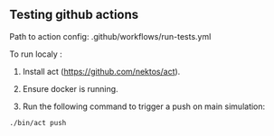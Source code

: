 ## Testing github actions

Path to action config: .github/workflows/run-tests.yml

To run localy :

1. Install act (https://github.com/nektos/act).

2. Ensure docker is running.

3. Run the following command to trigger a push on main simulation:
```
./bin/act push
```
